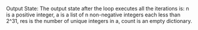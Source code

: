 Output State: The output state after the loop executes all the iterations is: n is a positive integer, a is a list of n non-negative integers each less than 2^31, res is the number of unique integers in a, count is an empty dictionary.